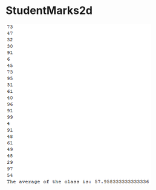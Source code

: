 # StudentMarks2d
![alt tag](https://github.com/ChrisKarpinski/StudentMarks2d/blob/master/marks.PNG)
